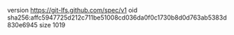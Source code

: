 version https://git-lfs.github.com/spec/v1
oid sha256:affc5947725d212c711be51008cd036da0f0c1730b8d0d763ab5383d830e6945
size 1019
